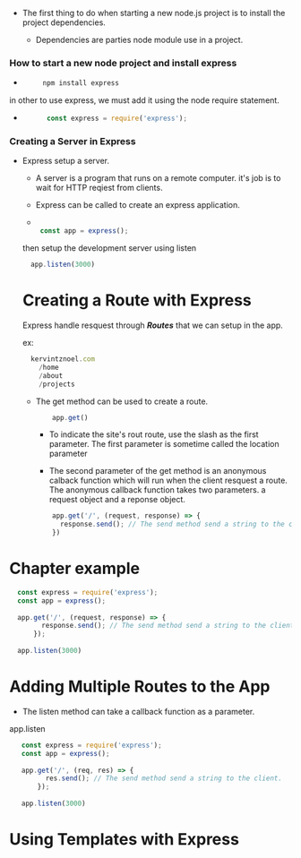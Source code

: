 




- The first thing to do when starting a new node.js project is to install the project dependencies.

  - Dependencies are parties node module use in a project.
  
### How to start a new node project and install express

 - ```js
        npm install express
   ```


in other to use express, we must add it using the node require statement. 

 - ```js 
         const express = require('express'); 
     ```

### Creating a Server in Express

- Express setup a server.

  - A server is a program that runs on a remote computer. it's job is to wait for HTTP reqiest from clients. 
  
  - Express can be called to create an express application.
  
  - ```js

     const app = express();

    ```
    
  then setup the development server using listen
  
  ```js
    app.listen(3000)
  ```
  
  # Creating a Route with Express
  
  Express handle resquest through ***Routes*** that we can setup in the app.
  
  ex: 
  ```js
    kervintznoel.com
      /home
      /about
      /projects
  ```
  - The get method can be used to create a route.
  
    ```js
        app.get()
    ```
    
    - To indicate the site's rout route, use the slash as the first parameter. The first parameter is sometime called the location parameter
    
    - The second parameter of the get method is an anonymous calback function which will run when the client resquest a route. The anonymous callback function takes two parameters. a request object and a reponse object.
    
    ```js
        app.get('/', (request, response) => {
          response.send(); // The send method send a string to the client.
        })
    ```
    
    
    
# Chapter example

  ```js
    const express = require('express'); 
    const app = express();
    
    app.get('/', (request, response) => {
          response.send(); // The send method send a string to the client.
        });
        
    app.listen(3000)
  ```
    
 # Adding Multiple Routes to the App
 
 - The listen method can take a callback function as a parameter. 
 
 app.listen
 
 ```js
    const express = require('express'); 
    const app = express();
    
    app.get('/', (req, res) => {
          res.send(); // The send method send a string to the client.
        });
        
    app.listen(3000)
  ```
  
# Using Templates with Express


